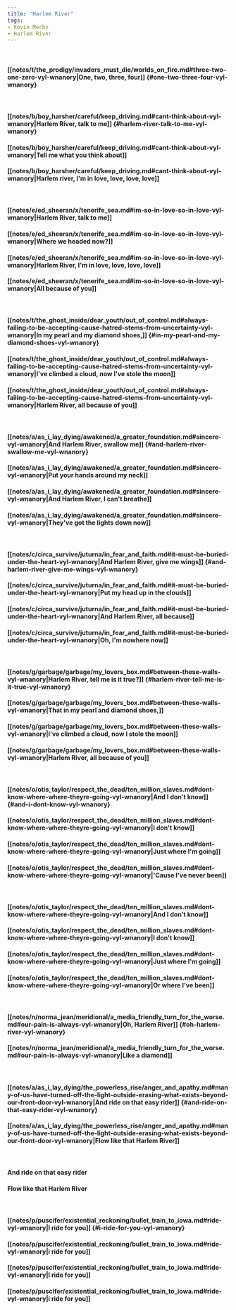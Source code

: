 ```yaml
---
title: "Harlem River"
tags:
- Kevin Morby
- Harlem River
---
```

&nbsp;
#### [[notes/t/the_prodigy/invaders_must_die/worlds_on_fire.md#three-two-one-zero-vyl-wnanory|One, two, three, four]] {#one-two-three-four-vyl-wnanory}
&nbsp;
#### [[notes/b/boy_harsher/careful/keep_driving.md#cant-think-about-vyl-wnanory|Harlem River, talk to me]] {#harlem-river-talk-to-me-vyl-wnanory}
#### [[notes/b/boy_harsher/careful/keep_driving.md#cant-think-about-vyl-wnanory|Tell me what you think about]]
#### [[notes/b/boy_harsher/careful/keep_driving.md#cant-think-about-vyl-wnanory|Harlem river, I'm in love, love, love, love]]
&nbsp;
#### [[notes/e/ed_sheeran/x/tenerife_sea.md#im-so-in-love-so-in-love-vyl-wnanory|Harlem River, talk to me]]
#### [[notes/e/ed_sheeran/x/tenerife_sea.md#im-so-in-love-so-in-love-vyl-wnanory|Where we headed now?]]
#### [[notes/e/ed_sheeran/x/tenerife_sea.md#im-so-in-love-so-in-love-vyl-wnanory|Harlem River, I'm in love, love, love, love]]
#### [[notes/e/ed_sheeran/x/tenerife_sea.md#im-so-in-love-so-in-love-vyl-wnanory|All because of you]]
&nbsp;
#### [[notes/t/the_ghost_inside/dear_youth/out_of_control.md#always-failing-to-be-accepting-cause-hatred-stems-from-uncertainty-vyl-wnanory|In my pearl and my diamond shoes,]] {#in-my-pearl-and-my-diamond-shoes-vyl-wnanory}
#### [[notes/t/the_ghost_inside/dear_youth/out_of_control.md#always-failing-to-be-accepting-cause-hatred-stems-from-uncertainty-vyl-wnanory|I've climbed a cloud, now I've stole the moon]]
#### [[notes/t/the_ghost_inside/dear_youth/out_of_control.md#always-failing-to-be-accepting-cause-hatred-stems-from-uncertainty-vyl-wnanory|Harlem River, all because of you]]
&nbsp;
#### [[notes/a/as_i_lay_dying/awakened/a_greater_foundation.md#sincere-vyl-wnanory|And Harlem River, swallow me]] {#and-harlem-river-swallow-me-vyl-wnanory}
#### [[notes/a/as_i_lay_dying/awakened/a_greater_foundation.md#sincere-vyl-wnanory|Put your hands around my neck]]
#### [[notes/a/as_i_lay_dying/awakened/a_greater_foundation.md#sincere-vyl-wnanory|And Harlem River, I can't breathe]]
#### [[notes/a/as_i_lay_dying/awakened/a_greater_foundation.md#sincere-vyl-wnanory|They've got the lights down now]]
&nbsp;
#### [[notes/c/circa_survive/juturna/in_fear_and_faith.md#it-must-be-buried-under-the-heart-vyl-wnanory|And Harlem River, give me wings]] {#and-harlem-river-give-me-wings-vyl-wnanory}
#### [[notes/c/circa_survive/juturna/in_fear_and_faith.md#it-must-be-buried-under-the-heart-vyl-wnanory|Put my head up in the clouds]]
#### [[notes/c/circa_survive/juturna/in_fear_and_faith.md#it-must-be-buried-under-the-heart-vyl-wnanory|And Harlem River, all because]]
#### [[notes/c/circa_survive/juturna/in_fear_and_faith.md#it-must-be-buried-under-the-heart-vyl-wnanory|Oh, I'm nowhere now]]
&nbsp;
#### [[notes/g/garbage/garbage/my_lovers_box.md#between-these-walls-vyl-wnanory|Harlem River, tell me is it true?]] {#harlem-river-tell-me-is-it-true-vyl-wnanory}
#### [[notes/g/garbage/garbage/my_lovers_box.md#between-these-walls-vyl-wnanory|That in my pearl and diamond shoes,]]
#### [[notes/g/garbage/garbage/my_lovers_box.md#between-these-walls-vyl-wnanory|I've climbed a cloud, now I stole the moon]]
#### [[notes/g/garbage/garbage/my_lovers_box.md#between-these-walls-vyl-wnanory|Harlem River, all because of you]]
&nbsp;
#### [[notes/o/otis_taylor/respect_the_dead/ten_million_slaves.md#dont-know-where-where-theyre-going-vyl-wnanory|And I don't know]] {#and-i-dont-know-vyl-wnanory}
#### [[notes/o/otis_taylor/respect_the_dead/ten_million_slaves.md#dont-know-where-where-theyre-going-vyl-wnanory|I don't know]]
#### [[notes/o/otis_taylor/respect_the_dead/ten_million_slaves.md#dont-know-where-where-theyre-going-vyl-wnanory|Just where I'm going]]
#### [[notes/o/otis_taylor/respect_the_dead/ten_million_slaves.md#dont-know-where-where-theyre-going-vyl-wnanory|'Cause I've never been]]
&nbsp;
#### [[notes/o/otis_taylor/respect_the_dead/ten_million_slaves.md#dont-know-where-where-theyre-going-vyl-wnanory|And I don't know]]
#### [[notes/o/otis_taylor/respect_the_dead/ten_million_slaves.md#dont-know-where-where-theyre-going-vyl-wnanory|I don't know]]
#### [[notes/o/otis_taylor/respect_the_dead/ten_million_slaves.md#dont-know-where-where-theyre-going-vyl-wnanory|Just where I'm going]]
#### [[notes/o/otis_taylor/respect_the_dead/ten_million_slaves.md#dont-know-where-where-theyre-going-vyl-wnanory|Or where I've been]]
&nbsp;
#### [[notes/n/norma_jean/meridional/a_media_friendly_turn_for_the_worse.md#our-pain-is-always-vyl-wnanory|Oh, Harlem River]] {#oh-harlem-river-vyl-wnanory}
#### [[notes/n/norma_jean/meridional/a_media_friendly_turn_for_the_worse.md#our-pain-is-always-vyl-wnanory|Like a diamond]]
&nbsp;
#### [[notes/a/as_i_lay_dying/the_powerless_rise/anger_and_apathy.md#many-of-us-have-turned-off-the-light-outside-erasing-what-exists-beyond-our-front-door-vyl-wnanory|And ride on that easy rider]] {#and-ride-on-that-easy-rider-vyl-wnanory}
#### [[notes/a/as_i_lay_dying/the_powerless_rise/anger_and_apathy.md#many-of-us-have-turned-off-the-light-outside-erasing-what-exists-beyond-our-front-door-vyl-wnanory|Flow like that Harlem River]]
&nbsp;
#### And ride on that easy rider
#### Flow like that Harlem River
&nbsp;
#### [[notes/p/puscifer/existential_reckoning/bullet_train_to_iowa.md#ride-vyl-wnanory|I ride for you]] {#i-ride-for-you-vyl-wnanory}
#### [[notes/p/puscifer/existential_reckoning/bullet_train_to_iowa.md#ride-vyl-wnanory|i ride for you]]
#### [[notes/p/puscifer/existential_reckoning/bullet_train_to_iowa.md#ride-vyl-wnanory|I ride for you]]
#### [[notes/p/puscifer/existential_reckoning/bullet_train_to_iowa.md#ride-vyl-wnanory|i ride for you]]
